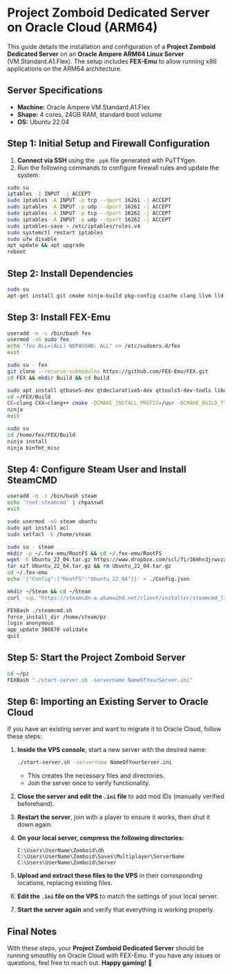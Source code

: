 # Project Zomboid Dedicated Server on Oracle Cloud (ARM64)

This guide details the installation and configuration of a **Project Zomboid Dedicated Server** on an **Oracle Ampere ARM64 Linux Server** (VM.Standard.A1.Flex). The setup includes **FEX-Emu** to allow running x86 applications on the ARM64 architecture.

## **Server Specifications**
- **Machine:** Oracle Ampere VM.Standard.A1.Flex
- **Shape:** 4 cores, 24GB RAM, standard boot volume
- **OS:** Ubuntu 22.04

## **Step 1: Initial Setup and Firewall Configuration**

1. **Connect via SSH** using the `.ppk` file generated with PuTTYgen.
2. Run the following commands to configure firewall rules and update the system:

```bash
sudo su
iptables -I INPUT -j ACCEPT
sudo iptables -A INPUT -p tcp --dport 16261 -j ACCEPT
sudo iptables -A INPUT -p udp --dport 16261 -j ACCEPT
sudo iptables -A INPUT -p tcp --dport 16262 -j ACCEPT
sudo iptables -A INPUT -p udp --dport 16262 -j ACCEPT
sudo iptables-save > /etc/iptables/rules.v4
sudo systemctl restart iptables
sudo ufw disable
apt update && apt upgrade
reboot
```

## **Step 2: Install Dependencies**

```bash
sudo su
apt-get install git cmake ninja-build pkg-config ccache clang llvm lld binfmt-support libsdl2-dev libepoxy-dev libssl-dev python-setuptools g++-x86-64-linux-gnu nasm python3-clang libstdc++-10-dev-i386-cross libstdc++-10-dev-amd64-cross libstdc++-10-dev-arm64-cross squashfs-tools squashfuse libc-bin expect curl sudo fuse wget
```

## **Step 3: Install FEX-Emu**

```bash
useradd -m -s /bin/bash fex
usermod -aG sudo fex
echo "fex ALL=(ALL) NOPASSWD: ALL" >> /etc/sudoers.d/fex
exit
```

```bash
sudo su - fex
git clone --recurse-submodules https://github.com/FEX-Emu/FEX.git
cd FEX && mkdir Build && cd Build
```

```bash
sudo apt install qtbase5-dev qtdeclarative5-dev qttools5-dev-tools libqt5svg5-dev
cd ~/FEX/Build
CC=clang CXX=clang++ cmake -DCMAKE_INSTALL_PREFIX=/usr -DCMAKE_BUILD_TYPE=Release -DUSE_LINKER=lld -DENABLE_LTO=True -DBUILD_TESTS=False -DENABLE_ASSERTIONS=False -G Ninja ..
ninja
exit
```

```bash
sudo su
cd /home/fex/FEX/Build
ninja install
ninja binfmt_misc
```

## **Step 4: Configure Steam User and Install SteamCMD**

```bash
useradd -m -s /bin/bash steam
echo 'root:steamcmd' | chpasswd
exit
```

```bash
sudo usermod -aG steam ubuntu
sudo apt install acl
sudo setfacl -b /home/steam
```

```bash
sudo su - steam
mkdir -p ~/.fex-emu/RootFS && cd ~/.fex-emu/RootFS
wget -O Ubuntu_22_04.tar.gz https://www.dropbox.com/scl/fi/16mhn3jrwvzapdw50gt20/Ubuntu_22_04.tar.gz?rlkey=4m256iahwtcijkpzcv8abn7nf
tar xzf Ubuntu_22_04.tar.gz && rm Ubuntu_22_04.tar.gz
cd ~/.fex-emu
echo '{"Config":{"RootFS":"Ubuntu_22_04"}}' > ./Config.json
```

```bash
mkdir ~/Steam && cd ~/Steam
curl -sqL "https://steamcdn-a.akamaihd.net/client/installer/steamcmd_linux.tar.gz" | tar zxvf -
```

```bash
FEXBash ./steamcmd.sh
force_install_dir /home/steam/pz
login anonymous
app_update 380870 validate
quit
```

## **Step 5: Start the Project Zomboid Server**

```bash
cd ~/pz
FEXBash "./start-server.sh -servername NameOfYourServer.ini"
```

## **Step 6: Importing an Existing Server to Oracle Cloud**

If you have an existing server and want to migrate it to Oracle Cloud, follow these steps:

1. **Inside the VPS console**, start a new server with the desired name:
   ```bash
   ./start-server.sh -servername NameOfYourServer.ini
   ```
   - This creates the necessary files and directories.
   - Join the server once to verify functionality.

2. **Close the server and edit the `.ini` file** to add mod IDs (manually verified beforehand).
3. **Restart the server**, join with a player to ensure it works, then shut it down again.
4. **On your local server, compress the following directories:**
   ```
   C:\Users\UserName\Zomboid\db
   C:\Users\UserName\Zomboid\Saves\Multiplayer\ServerName
   C:\Users\UserName\Zomboid\Server
   ```
5. **Upload and extract these files to the VPS** in their corresponding locations, replacing existing files.
6. **Edit the `.ini` file on the VPS** to match the settings of your local server.
7. **Start the server again** and verify that everything is working properly.

## **Final Notes**
With these steps, your **Project Zomboid Dedicated Server** should be running smoothly on Oracle Cloud with FEX-Emu. If you have any issues or questions, feel free to reach out. **Happy gaming!** 🚀


